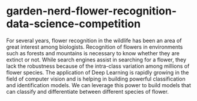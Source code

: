 # garden-nerd-flower-recognition-data-science-competition
For several years, flower recognition in the wildlife has been an area of great interest among biologists. Recognition of flowers in environments such as forests and mountains is necessary to know whether they are extinct or not. While search engines assist in searching for a flower, they  lack the robustness because of the intra-class variation among millions of flower species.  The application of Deep Learning is rapidly growing in the field of computer vision and is helping in building powerful classification and identification models. We can leverage this power to build models that can classify and differentiate between different species of flower. 
